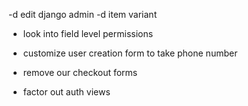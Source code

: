-d edit django admin
-d item variant

- look into field level permissions


- customize user creation form to take phone number

- remove our checkout forms

- factor out auth views